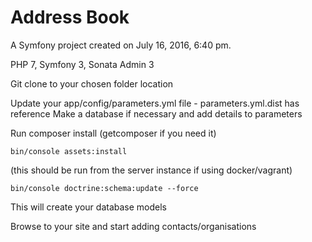 Address Book
======

A Symfony project created on July 16, 2016, 6:40 pm.

PHP 7, Symfony 3, Sonata Admin 3

Git clone to your chosen folder location

Update your app/config/parameters.yml file - parameters.yml.dist has reference
Make a database if necessary and add details to parameters

Run composer install (getcomposer if you need it)
```
bin/console assets:install
```
(this should be run from the server instance if using docker/vagrant)

```
bin/console doctrine:schema:update --force
```
This will create your database models

Browse to your site and start adding contacts/organisations

